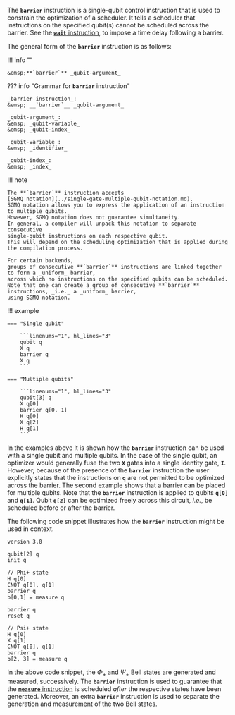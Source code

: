 The **`barrier`** instruction is a single-qubit control instruction
that is used to constrain the optimization of a scheduler.
It tells a scheduler that instructions on the specified qubit(s) cannot be scheduled across the barrier.
See the [**`wait`** instruction](wait_instruction.md), to impose a time delay following a barrier.

The general form of the **`barrier`** instruction is as follows:

!!! info ""

    &emsp;**`barrier`** _qubit-argument_

??? info "Grammar for **`barrier`** instruction"
    
    _barrier-instruction_:  
    &emsp; __`barrier`__ _qubit-argument_

    _qubit-argument_:  
    &emsp; _qubit-variable_  
    &emsp; _qubit-index_

    _qubit-variable_:  
    &emsp; _identifier_

    _qubit-index_:  
    &emsp; _index_

!!! note

    The **`barrier`** instruction accepts
    [SGMQ notation](../single-gate-multiple-qubit-notation.md).
    SGMQ notation allows you to express the application of an instruction to multiple qubits.
    However, SGMQ notation does not guarantee simultaneity.
    In general, a compiler will unpack this notation to separate consecutive
    single-qubit instructions on each respective qubit.
    This will depend on the scheduling optimization that is applied during the compilation process.

    For certain backends,
    groups of consecutive **`barrier`** instructions are linked together to form a _uniform_ barrier,
    across which no instructions on the specified qubits can be scheduled.
    Note that one can create a group of consecutive **`barrier`** instructions, _i.e._ a _uniform_ barrier,
    using SGMQ notation.

!!! example

    === "Single qubit"
    
        ```linenums="1", hl_lines="3"
        qubit q
        X q
        barrier q
        X q
        ```
    
    === "Multiple qubits"
    
        ```linenums="1", hl_lines="3"
        qubit[3] q
        X q[0]
        barrier q[0, 1]
        H q[0]
        X q[2]
        H q[1]
        ```

In the examples above it is shown how the **`barrier`** instruction can be used with a single qubit and multiple qubits.
In the case of the single qubit,
an optimizer would generally fuse the two **`X`** gates into a single identity gate, **`I`**.
However, because of the presence of the **`barrier`** instruction the user explicitly states that the instructions on
**`q`** are not permitted to be optimized across the barrier.
The second example shows that a barrier can be placed for multiple qubits.
Note that the **`barrier`** instruction is applied to qubits **`q[0]`** and **`q[1]`**.
Qubit **`q[2]`** can be optimized freely across this circuit, _i.e._, be scheduled before or after the barrier. 

The following code snippet illustrates how the **`barrier`** instruction might be used in context.

```linenums="1", hl_lines="9 12 19"
version 3.0

qubit[2] q
init q

// Phi+ state
H q[0]
CNOT q[0], q[1]
barrier q
b[0,1] = measure q

barrier q
reset q

// Psi+ state
H q[0]
X q[1]
CNOT q[0], q[1]
barrier q
b[2, 3] = measure q
```

In the above code snippet, the $\Phi_{+}$ and $\Psi_{+}$ Bell states are generated and measured, successively.
The **`barrier`** instruction is used to guarantee that the
[**`measure`** instruction](../non_unitary_instructions/measure_instruction.md) is scheduled _after_ the respective
states have been generated. 
Moreover, an extra **`barrier`** instruction is used to separate the generation and measurement of the two Bell states.
